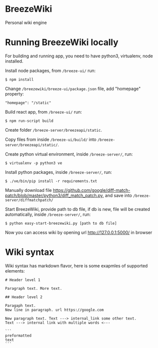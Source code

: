 # BreezeWiki

Personal wiki engine

# Running BreezeWiki locally

For building and running app, you need to have python3, virtualenv, node
installed.

Install node packages, from `/breeze-ui/` run:

    $ npm install

Change `/breezewiki/breeze-ui/package.json` file, add "homepage" property:

    "homepage": "/static"

Build react app, from `/breeze-ui/` run:

    $ npm run-script build

Create folder `/breeze-server/breezeapi/static`.

Copy files from inside `/breeze-ui/build/` into `/breeze-server/breezeapi/static/`.

Create python virtual environment, inside `/breeze-server/`, run:

    $ virtualenv -p python3 ve

Install python packages, inside `/breeze-server/`, run:

    $ ./ve/bin/pip install -r requirements.txt

Manually download file
https://github.com/google/diff-match-patch/blob/master/python3/diff_match_patch.py,
and save into `/breeze-server/diffmatchpatch/`

Start BreezeWiki, provide path to db file, if db is new, file will be
created automatically, inside `/breeze-server/`, run:

    $ python easy-start-breezewiki.py [path to db file]

Now you can access wiki by opening url http://127.0.0.1:5000/ in browser

# Wiki syntax

Wiki syntax has markdown flavor, here is some exapmles of supported elements:

    # Header level 1

    Paragraph text. More text.

    ## Header level 2

    Paragaph text.
    New line in paragraph. url https://google.com

    New paragraph text. Text ---> internal_link some other text.
    Text ---> internal link with multiple words <---

    ```
    preformatted
    text
    ```
